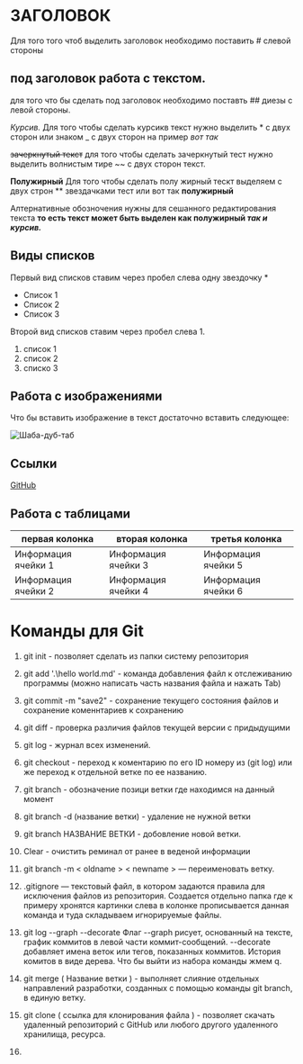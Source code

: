 # ЗАГОЛОВОК 
Для того того чтоб выделить заголовок необходимо поставить # слевой стороны  

## под заголовок работа с текстом.
для того что бы сделать под заголовок необходимо поставть ## диезы с левой стороны.



*Курсив.*
Для того чтобы сделать курсикв текст нужно выделить * с двух сторон или знаком _ с двух сторон на пример _вот так_ 

~~зачеркнутый текст~~ для того чтобы сделать зачеркнутый тест нужно выделить волнистым тире ~~ с двух сторон текст.

**Полужирный** 
Для того  чтобы сделать полу жирный тескт выделяем с двух строн ** звездачками тест или вот так __полужирный__ 

Алтернативные обозночения нужны для сешанного редактирования текста __то есть текст может быть выделен как полужирный *так и курсив.*__

## Виды списков 

Первый вид списков ставим через пробел слева одну звездочку * 
* Список 1
* Список 2 
* Список 3 

Второй вид списков ставим через пробел слева 1.  
1. список 1 
2. список 2
3. списко 3 

## Работа с изображениями 
Что бы вставить изображение в текст достаточно вставить следующее: 

![Шаба-дуб-таб](Rick%20Sanches.JPG)   

## Ссылки 

[GitHub](https://github.com)

## Работа с таблицами 

| первая колонка     | вторая колонка      | третья колонка      |
|--------------------|---------------------|---------------------|
| Информация ячейки 1| Информация ячейки 3 | Информация ячейки 5 |
| Информация ячейки 2| Информация ячейки 4 | Информация ячейки 6 |




# Команды для Git 

1. git init - позволяет сделать из папки систему репозитория 
2. git add '.\hello world.md' - команда добавления файл к отслеживанию программы (можно написать часть названия файла и нажать Tab)
3. git commit -m "save2" - сохранение текущего состояния файлов и сохранение коменнтариев к сохранению 

4. git diff - проверка различия файлов текущей версии с придыдущими
5. git log - журнал всех изменений.
6. git checkout  - переход к коментарию по его ID номеру из (git log) или же переход к отдельной ветке по ее названию.
7. git branch - обозначение позици ветки где находимся на данный момент 
8. git branch -d (название ветки) - удаление не нужной ветки 
9. git branch НАЗВАНИЕ ВЕТКИ - добовление новой ветки.
10. Clear - очистить реминал от ранее в веденой информации
11. git branch -m < oldname > < newname > — переименовать ветку.
12. .gitignore — текстовый файл, в котором задаются правила для исключения файлов из репозитория. Создается отдельно папка где к примеру хронятся картинки слева в колонке прописывается данная команда и туда складываем игнорируемые файлы.
13. git log --graph --decorate Флаг --graph рисует, основанный на тексте, график коммитов в левой части коммит-сообщений. --decorate добавляет имена веток или тегов, показанных коммитов. История комитов в виде дерева. Что бы выйти из набора команды жмем q.
14. git merge ( Название ветки ) - выполняет слияние отдельных направлений разработки, созданных с помощью команды git branch, в единую ветку. 
15. git clone ( ссылка для клонирования файла ) - позволяет скачать удаленный репозиторий с GitHub или любого другого удаленного хранилища, ресурса.
16. 